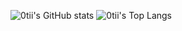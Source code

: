 ![0tii's GitHub stats](https://github-readme-stats.vercel.app/api?username=0tii&show_icons=true&theme=tokyonight) ![0tii's Top Langs](https://github-readme-stats.vercel.app/api/top-langs/?username=0tii&layout=compact)
